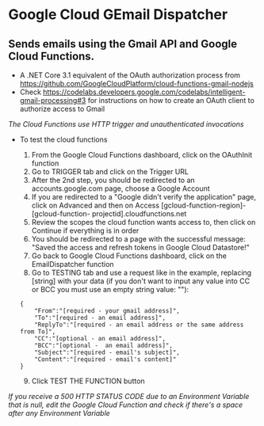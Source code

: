 # Google Cloud GEmail Dispatcher

## Sends emails using the Gmail API and Google Cloud Functions.

- A .NET Core 3.1 equivalent of the OAuth authorization process from https://github.com/GoogleCloudPlatform/cloud-functions-gmail-nodejs
- Check https://codelabs.developers.google.com/codelabs/intelligent-gmail-processing#3 for instructions on how to create an OAuth client to authorize access to Gmail

_The Cloud Functions use HTTP trigger and unauthenticated invocations_

- To test the cloud functions
    1. From the Google Cloud Functions dashboard, click on the OAuthInit function
    2. Go to TRIGGER tab and click on the Trigger URL
    3. After the 2nd step, you should be redirected to an accounts.google.com page, choose a Google Account
    4. If you are redirected to a "Google didn't verify the application" page, click on Advanced and then on Access [gcloud-function-region]-[gcloud-function-  projectid].cloudfunctions.net
    5. Review the scopes the cloud function wants access to, then click on Continue if everything is in order
    6. You should be redirected to a page with the successful message: "Saved the access and refresh tokens in Google Cloud Datastore!"
    7. Go back to Google Cloud Functions dashboard, click on the EmailDispatcher function
    8. Go to TESTING tab and use a request like in the example, replacing [string] with your data (if you don't want to input any value into CC or BCC you must use an empty string value: ""):

    ```
    {
        "From":"[required - your gmail address]",
        "To":"[required - an email address]",
        "ReplyTo":"[required - an email address or the same address from To]",
        "CC":"[optional - an email address]",
        "BCC":"[optional -  an email address]",
        "Subject":"[required - email's subject]",
        "Content":"[required - email's content]"
    }
    ```

    9. Click TEST THE FUNCTION button

_If you receive a 500 HTTP STATUS CODE due to an Environment Variable that is null, edit the Google Cloud Function and check if there's a space after any Environment Variable_

